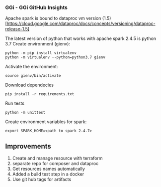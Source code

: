 ### GGi - GGi GitHub Insights

Apache spark is bound to dataproc vm version (1.5)[https://cloud.google.com/dataproc/docs/concepts/versioning/dataproc-release-1.5]


The latest version of python that works with apache spark 2.4.5 is python 3.7
Create environment (gienv):

```shell script
python -m pip install virtualenv
python -m virtualenv --python=python3.7 gienv
```
Activate the environment:

```shell script
source gienv/bin/activate
```

Download dependecies

```shell script
pip install -r requirements.txt
```

Run tests

```shell script
python -m unittest
```


Create environment variables for spark:

```shell script
export SPARK_HOME=<path to spark 2.4.7>
```

## Improvements

1. Create and manage resource with terraform
2. separate repo for composer and dataproc
3. Get resources names automatically
4. Added a build test step in a docker
5. Use git hub tags for artifacts